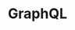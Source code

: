 ---
blog: http://graphql.org/blog/
facebook: https://www.facebook.com/groups/graphql.community/
git: https://github.com/graphql
images:
- graphql-ar21.svg
- graphql-icon.svg
logohandle: graphql
sort: graphql
title: GraphQL
twitter: https://x.com/GraphQL
website: http://graphql.org/
wikipedia: https://en.wikipedia.org/wiki/GraphQL
---